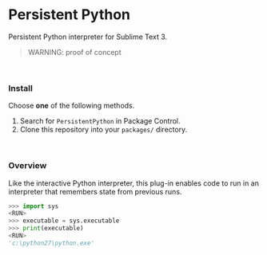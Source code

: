 # Persistent Python

Persistent Python interpreter for Sublime Text 3.

> WARNING: proof of concept

<br>

### Install

Choose **one** of the following methods.

1. Search for `PersistentPython` in Package Control.
2. Clone this repository into your `packages/` directory.

<br>

### Overview

Like the interactive Python interpreter, this plug-in enables code to run in an interpreter that remembers state from previous runs.

```python
>>> import sys
<RUN>
>>> executable = sys.executable
>>> print(executable)
<RUN>
'c:\python27\python.exe'
```
